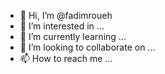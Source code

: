 - 👋 Hi, I’m @fadimroueh
- 👀 I’m interested in ...
- 🌱 I’m currently learning ...
- 💞️ I’m looking to collaborate on ...
- 📫 How to reach me ...

<!---
fadimroueh/fadimroueh is a ✨ special ✨ repository because its `README.md` (this file) appears on your GitHub profile.
You can click the Preview link to take a look at your changes.
--->
